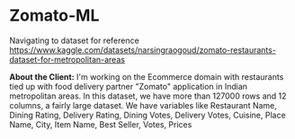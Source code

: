 # Zomato-ML

Navigating to dataset for reference
https://www.kaggle.com/datasets/narsingraogoud/zomato-restaurants-dataset-for-metropolitan-areas

**About the Client:**
I'm working on the Ecommerce domain with restaurants tied up with food delivery partner "Zomato" application in Indian metropolitan areas.
In this dataset, we have more than 127000 rows and 12 columns, a fairly large dataset. We have variables like Restaurant Name,	Dining Rating,	Delivery Rating,	Dining Votes,	Delivery Votes,	Cuisine,	Place Name,	City,	Item Name,	Best Seller,	Votes,	Prices

